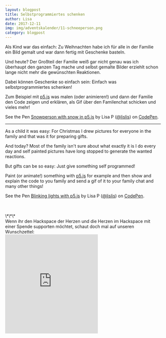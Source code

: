 ```yaml
---
layout: blogpost
title: Selbstprogrammiertes schenken
author: Lisa
date: 2017-12-11
img: img/adventskalender/11-schneeperson.png
category: blogpost
---
```




Als Kind war das einfach: Zu Weihnachten habe ich für alle in der Familie ein Bild gemalt und war dann fertig mit Geschenke basteln.

Und heute? Der Großteil der Familie weiß gar nicht genau was ich überhaupt den ganzen Tag mache und selbst gemalte Bilder erziehlt schon lange nicht mehr die gewünschten Reaktionen.

Dabei können Geschenke so einfach sein: Einfach was selbstprogrammiertes schenken!

Zum Beispiel mit [p5.js](https://p5js.org/) was malen (oder animieren!) und dann der Familie den Code zeigen und erklären, als Gif über den Familenchat schicken und vieles mehr!

<p data-height="484" data-theme-id="0" data-slug-hash="wPLPgj" data-default-tab="js,result" data-user="lislis" data-embed-version="2" data-pen-title="Snowperson with snow in p5.js" class="codepen">See the Pen <a href="https://codepen.io/lislis/pen/wPLPgj/">Snowperson with snow in p5.js</a> by Lisa P (<a href="https://codepen.io/lislis">@lislis</a>) on <a href="https://codepen.io">CodePen</a>.</p>
<script async src="https://production-assets.codepen.io/assets/embed/ei.js"></script>

---

As a child it was easy: For Christmas I drew pictures for everyone in the family and that was it for preparing gifts.

And today? Most of the family isn't sure about what exactly it is I do every day and self painted pictures have long stopped to generate the wanted reactions.

But gifts can be so easy: Just give something self programmed!

Paint (or animate!) something with [p5.js](https://p5js.org/) for example and then show and explain the code to you family and send a gif of it to your family chat and many other things!

<p data-height="478" data-theme-id="0" data-slug-hash="GOVNKb" data-default-tab="js,result" data-user="lislis" data-embed-version="2" data-pen-title="Blinking lights with p5.js" class="codepen">See the Pen <a href="https://codepen.io/lislis/pen/GOVNKb/">Blinking lights with p5.js</a> by Lisa P (<a href="https://codepen.io/lislis">@lislis</a>) on <a href="https://codepen.io">CodePen</a>.</p>
<script async src="https://production-assets.codepen.io/assets/embed/ei.js"></script>

<br>
<br>
\*\*\*
<br>
Wenn ihr den Hackspace der Herzen und die Herzen im Hackspace mit einer Spende supporten möchtet, schaut doch mal auf unseren Wunschzettel:
<br>
<iframe frameborder="0" marginheight="0" marginwidth="0" src="https://www.betterplace-widget.org/projects/58907?l=de" height="320">Informieren und spenden: <a href='https://www.betterplace.org/de/projects/58907-merry-drucking-adventskalender-der-heart-of-code-e-v' target='_blank'>„Merry Drucking - Adventskalender der Heart of Code e.V.“</a> auf betterplace.org öffnen.</iframe>
<br>
